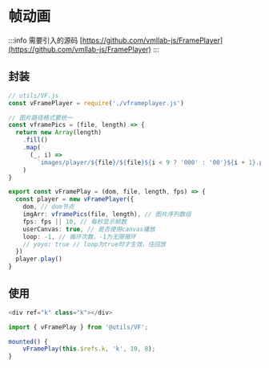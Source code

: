 # 帧动画

:::info 需要引入的源码
[https://github.com/vmllab-js/FramePlayer](https://github.com/vmllab-js/FramePlayer)
:::

## 封装

```ts
// utils/VF.js
const vFramePlayer = require('./vframeplayer.js')

// 图片路径格式要统一
const vframePics = (file, length) => {
  return new Array(length)
    .fill()
    .map(
      (_, i) =>
        `images/player/${file}/${file}${i < 9 ? '000' : '00'}${i + 1}.png`
    )
}

export const vFramePlay = (dom, file, length, fps) => {
  const player = new vFramePlayer({
    dom, // dom节点
    imgArr: vframePics(file, length), // 图片序列数组
    fps: fps || 10, // 每秒显示帧数
    userCanvas: true, // 是否使用canvas播放
    loop: -1, // 循环次数，-1为无限循环
    // yoyo: true // loop为true时才生效，往回放
  })
  player.play()
}
```

## 使用

```ts
<div ref="k" class="k"></div>

import { vFramePlay } from '@utils/VF';

mounted() {
    vFramePlay(this.$refs.k, 'k', 10, 8);
}
```
